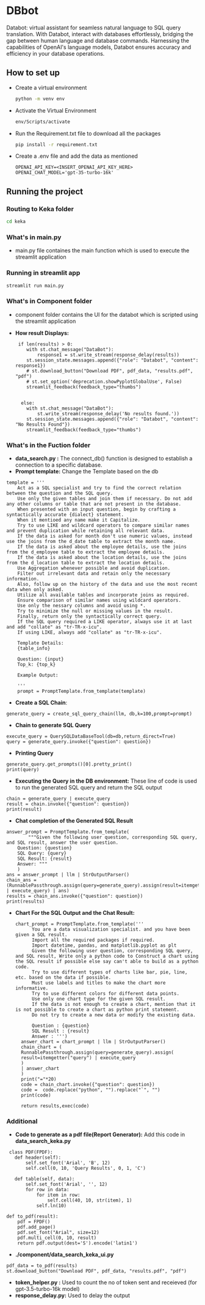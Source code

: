 # DBbot
Databot:  virtual assistant for seamless natural language to SQL query translation. With Databot, interact with databases effortlessly, bridging the gap between human language and database commands. Harnessing the capabilities of OpenAI's language models, Databot ensures accuracy and efficiency in your database operations.
## How to set up
- Create a virtual environment
  ```bash
  python -m venv env
  ```
- Activate the Virtual Environment
  ``` bash
  env/Scripts/activate
  ```
- Run the Requirement.txt file to download all the packages
  ```bash
  pip install -r requirement.txt       
  ```
- Create a .env file and add the data as mentioned

    ```
    OPENAI_API_KEY=<INSERT_OPENAI_API_KEY_HERE>
    OPENAI_CHAT_MODEL='gpt-35-turbo-16k'
    ```
## Running the project 

### Routing to Keka folder
```bash
cd keka
```
### What's in main.py

- main.py file containes the main function which is used to execute the streamlit application 

### Running in streamlit app 
```bash
streamlit run main.py
```

### What's in Component folder

- component folder contains the UI for the databot which is scripted using the streamlit application

- **How result Displays:**
  ```
   if len(results) > 0:
      with st.chat_message("DataBot"):
          response1 = st.write_stream(response_delay(results))
      st.session_state.messages.append({"role": "Databot", "content": response1})
      # st.download_button("Download PDF", pdf_data, "results.pdf", "pdf")
      # st.set_option('deprecation.showPyplotGlobalUse', False)
      streamlit_feedback(feedback_type="thumbs")

      
    else:
      with st.chat_message("DataBot"):
          st.write_stream(response_delay('No results found.'))
      st.session_state.messages.append({"role": "Databot", "content": "No Results Found"})
      streamlit_feedback(feedback_type="thumbs")
  ```

### What's in the Fuction folder
- **data_search.py :** The connect_db() function is designed to establish a connection to a specific database. 
- **Prompt template:** Change the Template based on the db 
```
template = '''
    Act as a SQL specialist and try to find the correct relation between the question and the SQL query.  
    Use only the given tables and join them if necessary. Do not add any other columns or table that are not present in the database.
    When presented with an input question, begin by crafting a syntactically accurate {dialect} statement.  
    When it mentioed any name make it Capitalize.
    Try to use LIKE and wildcard operators to compare similar names and prevent duplication while retaining all relevant data.
    If the data is asked for month don't use numeric values, instead use the joins from the d_date table to extract the month name. 
    If the data is asked about the employee details, use the joins from the d_employee table to extract the employee details.
    If the data is asked about the location details, use the joins from the d_location table to extract the location details.
    Use Aggregation whenever possible and avoid duplication.
    Filter out irrelevant data and retain only the necessary information.
    Also, follow up on the history of the data and use the most recent data when only asked.
    Utilize all available tables and incorporate joins as required. 
    Ensure comparison of similar names using wildcard operators.
    Use only the nessary columns and avoid using *.
    Try to minimize the null or missing values in the result.
    Finally, return only the syntactically correct query.
    If the SQL query required a LIKE operator, always use it at last and add "collate" as "tr-TR-x-icu".
    If using LIKE, always add "collate" as "tr-TR-x-icu".

    Template Details:
    {table_info}

    Question: {input}
    Top_k: {top_k}

    Example Output:

    '''
    prompt = PromptTemplate.from_template(template)
  ```

  - **Create a SQL Chain**: 
  ```
  generate_query = create_sql_query_chain(llm, db,k=100,prompt=prompt)
  ```
  - **Chain to generate SQL Query**
  ```
  execute_query = QuerySQLDataBaseTool(db=db,return_direct=True)
  query = generate_query.invoke({"question": question})
  ```
  - **Printing Query**
  ```
  generate_query.get_prompts()[0].pretty_print()
  print(query)
  ```
 - **Executing the Query in the DB environment:** These line of code is used to run the generated SQL query and return the SQL output
  ```
  chain = generate_query | execute_query
  result = chain.invoke({"question": question})
  print(result)
  ```

  - **Chat completion of the Generated SQL Result**
```
answer_prompt = PromptTemplate.from_template(
        """Given the following user question, corresponding SQL query, and SQL result, answer the user question.
    Question: {question}
    SQL Query: {query}
    SQL Result: {result}
    Answer: """
    )
ans = answer_prompt | llm | StrOutputParser()
chain_ans = (RunnablePassthrough.assign(query=generate_query).assign(result=itemgetter("query") | execute_query) | ans)
results = chain_ans.invoke({"question": question})
print(results)
```
- **Chart For the SQL Output and the Chat Result:**
  ```
  chart_prompt = PromptTemplate.from_template('''
        You are a data visualization specialist. and you have been given a SQL result. 
        Import all the required packages if required.  
        Import datetime, pandas, and matplotlib.pyplot as plt           
        Given the following user question, corresponding SQL query, and SQL result, Write only a python code to Construct a chart using the SQL result if possible else say can't able to build as a python code.
        Try to use different types of charts like bar, pie, line, etc. based on the data if possible.
        Must use labels and titles to make the chart more informative.
        Try to use different colors for different data points.
        Use only one chart type for the given SQL result.
        If the data is not enough to create a chart, mention that it is not possible to create a chart as python print statement.
        Do not try to create a new data or modify the existing data.
                                                
        Question : {question}
        SQL Result : {result}
        Answer : ''')
    answer_chart = chart_prompt | llm | StrOutputParser()
    chain_chart = (
    RunnablePassthrough.assign(query=generate_query).assign(
    result=itemgetter("query") | execute_query
    )
    | answer_chart
    )
    print("="*20)
    code = chain_chart.invoke({"question": question})
    code =  code.replace("python", "").replace("`", "")
    print(code)

    return results,exec(code)
  ```

### Additional
- **Code to generate as a pdf file(Report Generator):** Add this code in **data_search_keka.py** 
 ```
  class PDF(FPDF):
    def header(self):
        self.set_font('Arial', 'B', 12)
        self.cell(0, 10, 'Query Results', 0, 1, 'C')

    def table(self, data):
        self.set_font('Arial', '', 12)
        for row in data:
            for item in row:
                self.cell(40, 10, str(item), 1)
            self.ln(10)
  ```

```
def to_pdf(result):
    pdf = FPDF()
    pdf.add_page()
    pdf.set_font("Arial", size=12)
    pdf.multi_cell(0, 10, result)
    return pdf.output(dest='S').encode('latin1')
```

- **./component/data_search_keka_ui.py**
```
pdf_data = to_pdf(results)
st.download_button("Download PDF", pdf_data, "results.pdf", "pdf")
```

- **token_helper.py :** Used to count the no of token sent and receieved (for gpt-3.5-turbo-16k model)
- **response_delay.py:** Used to delay the output
